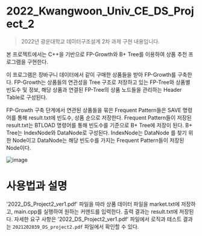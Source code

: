 # 2022_Kwangwoon_Univ_CE_DS_Project_2

> 2022년 광운대학교 데이터구조설계 2차 과제 구현 내용입니다.

본 프로젝트에서는 C++을 기반으로 FP-Growth와 B+ Tree를 이용하여 상품 추천 프로그램을 구현한다.

 이 프로그램은 장바구니 데이터에서 같이 구매한 상품들을 받아 FP-Growth를 구축한다. FP-Growth는 상품들의 연관성을 Tree 구조로 저장하고 있는 FP-Tree와 상품별 빈도수 및 정보, 해당 상품과 연결된 FP-Tree의 상품 노드들을 관리하는 Header Table로 구성된다.

  FP-Growth 구축 단계에서 연관된 상품들을 묶은 Frequent Pattern들은 SAVE 명령어를 통해 result.txt에 빈도수, 상품 순으로 저장한다. Frequent Pattern들이 저장된 result.txt는 BTLOAD 명령어를 통해 빈도수를 기준으로 B+ Tree에 저장이 된다. B+ Tree는 IndexNode와 DataNode로 구성된다. IndexNode는 DataNode
를 찾기 위한 Node이고 DataNode는 해당 빈도수를 가지는 Frequent Pattern들이 저장된 Node이다. 

  ![image](https://github.com/user-attachments/assets/3108a910-b01c-4d4c-8c97-1dcc050cd254)


# 사용법과 설명

'2022_DS_Project2_ver1.pdf' 파일을 따라 상품 데이터 파일을 market.txt에 저장하고, main.cpp를 실행하여 원하는 커맨드를 입력한다.
출력 결과는 result.txt에 저장된다.
자세한 요구 사항은 '2022_DS_Project2_ver1.pdf' 파일에서
로직과 테스트 결과는 `2021202039_DS_project2.pdf` 파일에서 확인할 수 있다.
